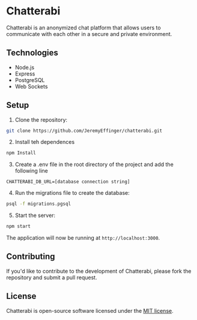 # Chatterabi

Chatterabi is an anonymized chat platform that allows users to communicate with each other in a secure and private environment.

## Technologies
- Node.js
- Express
- PostgreSQL
- Web Sockets

## Setup

1. Clone the repository:

```bash
git clone https://github.com/JeremyEffinger/chatterabi.git
```
2. Install teh dependences 

```bash
npm Install
```

3. Create a .env file in the root directory of the project and add the following line

```text
CHATTERABI_DB_URL=[database connection string]
```

4. Run the migrations file to create the database:

```bash
psql -f migrations.pgsql
```

5. Start the server:

```bash
npm start
```

The application will now be running at `http://localhost:3000`.

## Contributing

If you'd like to contribute to the development of Chatterabi, please fork the repository and submit a pull request.

## License

Chatterabi is open-source software licensed under the [MIT license](https://opensource.org/licenses/MIT).

